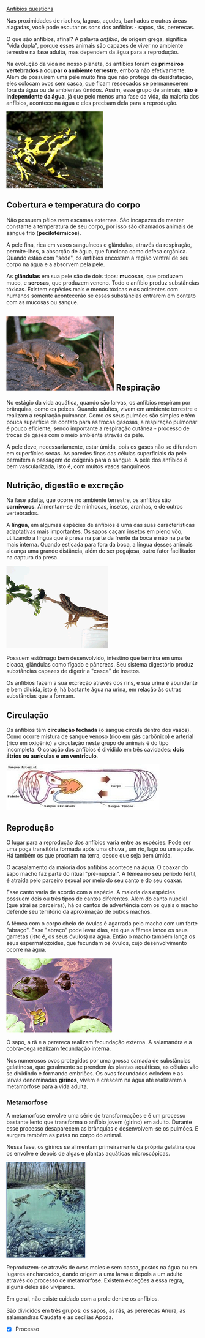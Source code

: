 [Anfíbios questions](Anf%C3%ADbios%20questions.md)

Nas proximidades de riachos, lagoas, açudes, banhados e outras áreas
alagadas, você pode escutar os sons dos anfíbios - sapos, rãs,
pererecas.

O que são anfíbios, afinal? A palavra *anfíbio*, de origem grega,
significa "vida dupla", porque esses animais são capazes de viver no
ambiente terrestre na fase adulta, mas dependem da água para a
reprodução.

Na evolução da vida no nosso planeta, os anfíbios foram os
**primeiros vertebrados a ocupar o ambiente terrestre**, embora não
efetivamente. Além de possuírem uma pele muito fina que não protege da
desidratação, eles colocam ovos sem casca, que ficam ressecados se
permanecerem fora da água ou de ambientes úmidos. Assim, esse grupo de
animais, **não é independente da água**, já que pelo menos uma fase da
vida, da maioria dos anfíbios, acontece na água e eles precisam dela
para a reprodução.

![](Imagens/Pasted%20image%2020201023112452.png)

Cobertura e temperatura do corpo
--------------------------------

Não possuem pêlos nem escamas externas. São incapazes de manter
constante a temperatura de seu corpo, por isso são chamados animais de
sangue frio (**pecilotérmicos**).

A pele fina, rica em vasos sanguíneos e glândulas, através da
respiração, permite-lhes, a absorção de água, que funciona como defesa
orgânica. Quando estão com "sede", os anfíbios encostam a região ventral
de seu corpo na água e a absorvem pela pele.

As **glândulas** em sua pele são de dois tipos: **mucosas**, que
produzem muco, e **serosas**, que produzem veneno. Todo o anfíbio
produz substâncias tóxicas. Existem espécies mais e menos tóxicas e os
acidentes com humanos somente acontecerão se essas substâncias entrarem
em contato com as mucosas ou sangue.

![](Imagens/Pasted%20image%2020201023112600.png)
Respiração
----------

No estágio da vida aquática, quando são larvas, os anfíbios
respiram por brânquias, como os peixes. Quando adultos, vivem
em ambiente terrestre e realizam a respiração pulmonar. Como os seus
pulmões são simples e têm pouca superfície de contato para as trocas
gasosas, a respiração pulmonar é pouco eficiente, sendo importante a
respiração cutânea - processo de trocas de gases com o meio ambiente
através da pele.

A pele deve, necessariamente, estar úmida, pois os gases não se
difundem em superfícies secas. As paredes finas das células superficiais
da pele permitem a passagem do oxigênio para o sangue. A pele dos
anfíbios é bem vascularizada, isto é, com muitos vasos sanguíneos.

Nutrição, digestão e excreção
-----------------------------

Na fase adulta, que ocorre no ambiente terrestre, os anfíbios são
**carnívoros**. Alimentam-se de minhocas, insetos, aranhas, e de outros
vertebrados.

A **língua**, em algumas espécies de anfíbios é uma das suas
características adaptativas mais importantes. Os sapos caçam insetos em
pleno vôo, utilizando a língua que é presa na parte da frente da boca e
não na parte mais interna. Quando esticada para fora da boca, a língua
desses animais alcança uma grande distância, além de ser pegajosa, outro
fator facilitador na captura da presa.

![](Imagens/Pasted%20image%2020201023112744.png)

Possuem estômago bem desenvolvido, intestino que termina em uma cloaca,
glândulas como fígado e pâncreas. Seu sistema digestório produz
substâncias capazes de digerir a "casca" de insetos.

Os anfíbios fazem a sua excreção através dos rins, e sua urina é
abundante e bem diluída, isto é, há bastante água na urina, em relação
às outras substâncias que a formam.

Circulação
----------

Os anfíbios têm **circulação fechada** (o sangue circula dentro dos
vasos). Como ocorre mistura de sangue venoso (rico em gás carbônico) e
arterial (rico em oxigênio) a circulação neste grupo de animais é do
tipo  incompleta. O coração dos anfíbios é dividido em três cavidades:
**dois átrios ou aurículas e um ventrículo**.

![](Imagens/Pasted%20image%2020201023112825.png)

Reprodução
----------

O lugar para a reprodução dos anfíbios varia entre as espécies. Pode ser
uma poça transitória formada após uma chuva , um rio, lago ou um açude.
Há também os que procriam na terra, desde que seja bem úmida.

O acasalamento da maioria dos anfibios acontece na água. O coaxar do
sapo macho faz parte do ritual "pré-nupcial". A fêmea no seu período
fértil, é atraída pelo parceiro sexual por meio do seu canto e do seu
coaxar.

Esse canto varia de acordo com a espécie. A maioria das espécies possuem
dois ou três tipos de cantos diferentes. Além do canto nupcial (que
atrai as parceiras), há os cantos de advertência com os quais o macho
defende seu território da aproximação de outros machos.

A fêmea com o corpo cheio de óvulos é agarrada pelo macho com um forte
"abraço". Esse "abraço" pode levar dias, até que a fêmea lance os seus
gametas (isto é, os seus óvulos) na água. Então o macho também lança os
seus espermatozoides, que fecundam os óvulos, cujo desenvolvimento
ocorre na água.

![](Imagens/Pasted%20image%2020201023112911.png)

O sapo, a rã e a perereca realizam fecundação externa. A salamandra e a
cobra-cega realizam fecundação interna.

Nos numerosos ovos protegidos por uma grossa camada de substâncias
gelatinosa, que geralmente se prendem às plantas aquáticas, as células
vão se dividindo e formando embriões. Os ovos fecundados eclodem e as
larvas denominadas **girinos**, vivem e crescem na água até realizarem a
metamorfose para a vida adulta.

### Metamorfose

A metamorfose envolve uma série de transformações e é um processo
bastante lento que transforma o anfíbio jovem (girino) em adulto.
Durante esse processo desaparecem as brânquias e desenvolvem-se os
pulmões. E surgem também as patas no corpo do animal.

Nessa fase, os girinos se alimentam primeiramente da própria gelatina
que os envolve e depois de algas e plantas aquáticas microscópicas.

![](Imagens/Pasted%20image%2020201023113101.png)

Reproduzem-se através de ovos moles e sem casca, postos na água ou em
lugares encharcados, dando origem a uma larva e depois a um adulto
através do processo de metamorfose. Existem exceções a essa regra,
alguns deles são vivíparos.

Em geral, não existe cuidado com a prole dentre os anfíbios.

São divididos em três grupos: os sapos, as rãs, as pererecas Anura, as
salamandras Caudata e as cecílias Apoda.

- [x] Processo 
